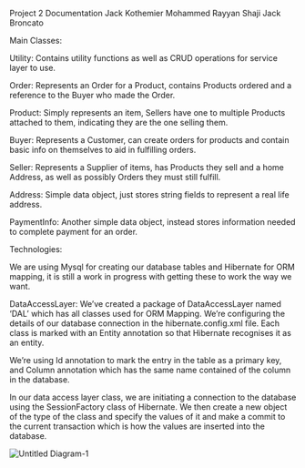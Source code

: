 Project 2 Documentation
Jack Kothemier
Mohammed Rayyan Shaji
Jack Broncato

Main Classes:

Utility: Contains utility functions as well as CRUD operations for service layer to use.

Order: Represents an Order for a Product, contains Products ordered and a reference to the Buyer who made the Order.

Product: Simply represents an item, Sellers have one to multiple Products attached to them, indicating they are the one selling them.

Buyer: Represents a Customer, can create orders for products and contain basic info on themselves to aid in fulfilling orders.

Seller: Represents a Supplier of items, has Products they sell and a home Address, as well as possibly Orders they must still fulfill.

Address: Simple data object, just stores string fields to represent a real life address.

PaymentInfo: Another simple data object, instead stores information needed to complete payment for an order.

Technologies: 

We are using Mysql for creating our database tables and Hibernate for ORM mapping, it is still a work in progress with getting these to work the way we want.

DataAccessLayer:
We’ve created a package of DataAccessLayer named ‘DAL’ which has all classes used for ORM Mapping. We’re configuring the details of our database connection in the hibernate.config.xml file. Each class is marked with an Entity annotation so that Hibernate recognises it as an entity. 

We’re using Id annotation to mark the entry in the table as a primary key, and Column annotation which has the same name contained of the column in the database. 

In our data access layer class, we are initiating a connection to the database using the SessionFactory class of Hibernate. We then create a new object of the type of the class and specify the values of it and make a commit to the current transaction which is how the values are inserted into the database.

![Untitled Diagram-1](https://user-images.githubusercontent.com/26625500/65849453-37672800-e310-11e9-98b2-f0fc75645549.jpg)



